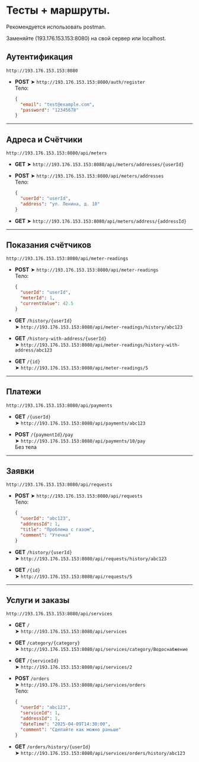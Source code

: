 # Тесты + маршруты.

Рекомендуется использовать postman.

Заменяйте (193.176.153.153:8080) на свой сервер или localhost.


## Аутентификация  
`http://193.176.153.153:8080`

- **POST**
  ➤ `http://193.176.153.153:8080/auth/register`  
   Тело:
  ```json
  {
    "email": "test@example.com",
    "password": "12345678"
  }
  ```

---

##  Адреса и Счётчики
`http://193.176.153.153:8080/api/meters`

- **GET**   ➤ `http://193.176.153.153:8080/api/meters/addresses/{userId}`

- **POST**
  ➤ `http://193.176.153.153:8080/api/meters/addresses`  
   Тело:
  ```json
  {
    "userId": "userId",
    "address": "ул. Ленина, д. 10"
  }
  ```

- **GET**
  ➤ `http://193.176.153.153:8080/api/meters/address/{addressId}`

---

##  Показания счётчиков
`http://193.176.153.153:8080/api/meter-readings`

- **POST** 
  ➤ `http://193.176.153.153:8080/api/meter-readings`  
  Тело:
  ```json
  {
    "userId": "userId",
    "meterId": 1,
    "currentValue": 42.5
  }
  ```

- **GET** `/history/{userId}`  
  ➤ `http://193.176.153.153:8080/api/meter-readings/history/abc123`

- **GET** `/history-with-address/{userId}`  
  ➤ `http://193.176.153.153:8080/api/meter-readings/history-with-address/abc123`

- **GET** `/{id}`  
  ➤ `http://193.176.153.153:8080/api/meter-readings/5`

---

## Платежи
`http://193.176.153.153:8080/api/payments`

- **GET** `/{userId}`  
  ➤ `http://193.176.153.153:8080/api/payments/abc123`

- **POST** `/{paymentId}/pay`  
  ➤ `http://193.176.153.153:8080/api/payments/10/pay`  
   Без тела

---

## Заявки
`http://193.176.153.153:8080/api/requests`

- **POST**   ➤ `http://193.176.153.153:8080/api/requests`  
   Тело:
  ```json
  {
    "userId": "abc123",
    "addressId": 1,
    "title": "Проблема с газом",
    "comment": "Утечка"
  }
  ```

- **GET** `/history/{userId}`  
  ➤ `http://193.176.153.153:8080/api/requests/history/abc123`

- **GET** `/{id}`  
  ➤ `http://193.176.153.153:8080/api/requests/5`

---

##  Услуги и заказы
`http://193.176.153.153:8080/api/services`

- **GET** `/`  
  ➤ `http://193.176.153.153:8080/api/services`

- **GET** `/category/{category}`  
  ➤ `http://193.176.153.153:8080/api/services/category/Водоснабжение`

- **GET** `/{serviceId}`  
  ➤ `http://193.176.153.153:8080/api/services/2`

- **POST** `/orders`  
  ➤ `http://193.176.153.153:8080/api/services/orders`  
  Тело:
  ```json
  {
    "userId": "abc123",
    "serviceId": 1,
    "addressId": 1,
    "dateTime": "2025-04-09T14:30:00",
    "comment": "Сделайте как можно раньше"
  }
  ```

- **GET** `/orders/history/{userId}`  
  ➤ `http://193.176.153.153:8080/api/services/orders/history/abc123`

